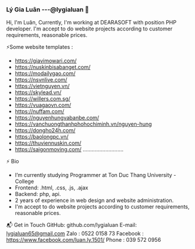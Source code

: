 ### Lý Gia Luân ---@lygialuan 👋

Hi, I'm Luân, Currently, I'm working at DEARASOFT with position PHP developer. I'm accept to do website projects according to customer requirements, reasonable prices.

⚡Some website templates :
+ https://giavimowari.com/
+ https://nuskinbisabanget.com/
+ https://modailygao.com/
+ https://nsvnlive.com/
+ https://vietnguyen.vn/
+ https://skylead.vn/
+ https://willers.com.sg/
+ https://vuagaovn.com/
+ https://nuffam.com/
+ https://nguyenhungvabanbe.com/
+ https://vanchuongthanhphohochiminh.vn/nguyen-hung
+ https://dongho24h.com/
+ https://baolongpc.vn/
+ https://thuviennuskin.com/
+ https://saigonmoving.com/
...........................

⚡ Bio
- I’m currently studying Programmer at Ton Duc Thang University - College
- Frontend: .html, .css, .js, .ajax
- Backend: php, api.
- 2 years of experience in web design and website administration.
- I'm accept to do website projects according to customer requirements, reasonable prices.

📬 Get in Touch
    GitHub: github.com/lygialuan
    E-mail: lygialuan65@gmail.com
    Zalo : 0522 0158 73
    Facebook : https://www.facebook.com/luan.ly.1501/
    Phone : 039 572 0956
